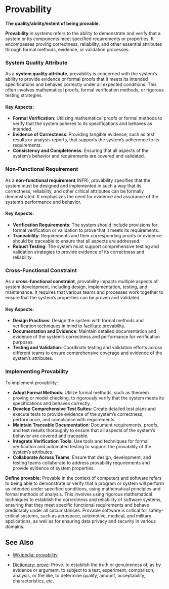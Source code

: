 # Provability

**The quality/ability/extent of being provable.**

<span data-chatgpt-prompt="provability + template">

**Provability** in systems refers to the ability to demonstrate and verify that a system or its components meet specified requirements or properties. It encompasses proving correctness, reliability, and other essential attributes through formal methods, evidence, or validation processes.

### System Quality Attribute

As a **system quality attribute**, provability is concerned with the system’s ability to provide evidence or formal proofs that it meets its intended specifications and behaves correctly under all expected conditions. This often involves mathematical proofs, formal verification methods, or rigorous testing strategies.

#### Key Aspects:
- **Formal Verification**: Utilizing mathematical proofs or formal methods to verify that the system adheres to its specifications and behaves as intended.
- **Evidence of Correctness**: Providing tangible evidence, such as test results or analysis reports, that supports the system’s adherence to its requirements.
- **Consistency and Completeness**: Ensuring that all aspects of the system’s behavior and requirements are covered and validated.

### Non-Functional Requirement

As a **non-functional requirement** (NFR), provability specifies that the system must be designed and implemented in such a way that its correctness, reliability, and other critical attributes can be formally demonstrated. It emphasizes the need for evidence and assurance of the system’s performance and behavior.

#### Key Aspects:
- **Verification Requirements**: The system should include provisions for formal verification or validation to prove that it meets its requirements.
- **Traceability**: Requirements and their corresponding proofs or evidence should be traceable to ensure that all aspects are addressed.
- **Robust Testing**: The system must support comprehensive testing and validation strategies to provide evidence of its correctness and reliability.

### Cross-Functional Constraint

As a **cross-functional constraint**, provability impacts multiple aspects of system development, including design, implementation, testing, and maintenance. It requires that various teams and processes work together to ensure that the system’s properties can be proven and validated.

#### Key Aspects:
- **Design Practices**: Design the system with formal methods and verification techniques in mind to facilitate provability.
- **Documentation and Evidence**: Maintain detailed documentation and evidence of the system’s correctness and performance for verification purposes.
- **Testing and Validation**: Coordinate testing and validation efforts across different teams to ensure comprehensive coverage and evidence of the system’s attributes.

### Implementing Provability

To implement provability:
- **Adopt Formal Methods**: Utilize formal methods, such as theorem proving or model checking, to rigorously verify that the system meets its specifications and behaves correctly.
- **Develop Comprehensive Test Suites**: Create detailed test plans and execute tests to provide evidence of the system’s correctness, performance, and compliance with requirements.
- **Maintain Traceable Documentation**: Document requirements, proofs, and test results thoroughly to ensure that all aspects of the system’s behavior are covered and traceable.
- **Integrate Verification Tools**: Use tools and techniques for formal verification and automated testing to support the provability of the system’s attributes.
- **Collaborate Across Teams**: Ensure that design, development, and testing teams collaborate to address provability requirements and provide evidence of system properties.

</span>

**Define provable:** <span data-chatgpt-prompt="define provable (computers and software)">Provable in the context of computers and software refers to being able to demonstrate or verify that a program or system will perform as intended under specified conditions, using mathematical principles and formal methods of analysis. This involves using rigorous mathematical techniques to establish the correctness and reliability of software systems, ensuring that they meet specific functional requirements and behave predictably under all circumstances. Provable software is critical for safety-critical systems, such as aerospace, automotive, medical, and military applications, as well as for ensuring data privacy and security in various domains.</span>

## See Also

* [Wikipedia: provability](https://wikipedia.org/wiki/provability)

* [Dictionary: prove](https://www.dictionary.com/browse/prove): Prove. to establish the truth or genuineness of, as by evidence or argument. to subject to a test, experiment, comparison, analysis, or the like, to determine quality, amount, acceptability, characteristics, etc.

